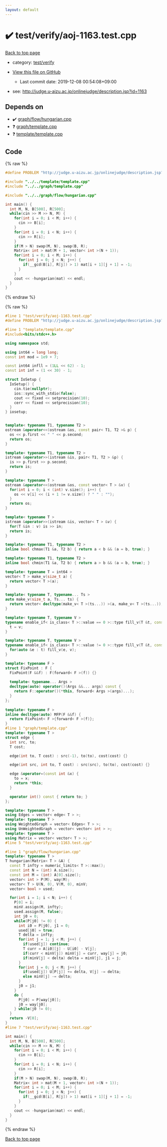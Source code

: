 ```yaml
---
layout: default
---
```


<!-- mathjax config similar to math.stackexchange -->
<script type="text/javascript" async
  src="https://cdnjs.cloudflare.com/ajax/libs/mathjax/2.7.5/MathJax.js?config=TeX-MML-AM_CHTML">
</script>
<script type="text/x-mathjax-config">
  MathJax.Hub.Config({
    TeX: { equationNumbers: { autoNumber: "AMS" }},
    tex2jax: {
      inlineMath: [ ['$','$'] ],
      processEscapes: true
    },
    "HTML-CSS": { matchFontHeight: false },
    displayAlign: "left",
    displayIndent: "2em"
  });
</script>

<script type="text/javascript" src="https://cdnjs.cloudflare.com/ajax/libs/jquery/3.4.1/jquery.min.js"></script>
<script src="https://cdn.jsdelivr.net/npm/jquery-balloon-js@1.1.2/jquery.balloon.min.js" integrity="sha256-ZEYs9VrgAeNuPvs15E39OsyOJaIkXEEt10fzxJ20+2I=" crossorigin="anonymous"></script>
<script type="text/javascript" src="../../../assets/js/copy-button.js"></script>
<link rel="stylesheet" href="../../../assets/css/copy-button.css" />


# :heavy_check_mark: test/verify/aoj-1163.test.cpp

<a href="../../../index.html">Back to top page</a>

* category: <a href="../../../index.html#5a4423c79a88aeb6104a40a645f9430c">test/verify</a>
* <a href="{{ site.github.repository_url }}/blob/master/test/verify/aoj-1163.test.cpp">View this file on GitHub</a>
    - Last commit date: 2019-12-08 00:54:08+09:00


* see: <a href="http://judge.u-aizu.ac.jp/onlinejudge/description.jsp?id=1163">http://judge.u-aizu.ac.jp/onlinejudge/description.jsp?id=1163</a>


## Depends on

* :heavy_check_mark: <a href="../../../library/graph/flow/hungarian.cpp.html">graph/flow/hungarian.cpp</a>
* :question: <a href="../../../library/graph/template.cpp.html">graph/template.cpp</a>
* :question: <a href="../../../library/template/template.cpp.html">template/template.cpp</a>


## Code

<a id="unbundled"></a>
{% raw %}
```cpp
#define PROBLEM "http://judge.u-aizu.ac.jp/onlinejudge/description.jsp?id=1163"

#include "../../template/template.cpp"
#include "../../graph/template.cpp"

#include "../../graph/flow/hungarian.cpp"

int main() {
  int M, N, B[500], R[500];
  while(cin >> M >> N, M) {
    for(int i = 0; i < M; i++) {
      cin >> B[i];
    }
    for(int i = 0; i < N; i++) {
      cin >> R[i];
    }
    if(M > N) swap(M, N), swap(B, R);
    Matrix< int > mat(M + 1, vector< int >(N + 1));
    for(int i = 0; i < M; i++) {
      for(int j = 0; j < N; j++) {
        if(__gcd(B[i], R[j]) > 1) mat[i + 1][j + 1] = -1;
      }
    }
    cout << -hungarian(mat) << endl;
  }
}

```
{% endraw %}

<a id="bundled"></a>
{% raw %}
```cpp
#line 1 "test/verify/aoj-1163.test.cpp"
#define PROBLEM "http://judge.u-aizu.ac.jp/onlinejudge/description.jsp?id=1163"

#line 1 "template/template.cpp"
#include<bits/stdc++.h>

using namespace std;

using int64 = long long;
const int mod = 1e9 + 7;

const int64 infll = (1LL << 62) - 1;
const int inf = (1 << 30) - 1;

struct IoSetup {
  IoSetup() {
    cin.tie(nullptr);
    ios::sync_with_stdio(false);
    cout << fixed << setprecision(10);
    cerr << fixed << setprecision(10);
  }
} iosetup;


template< typename T1, typename T2 >
ostream &operator<<(ostream &os, const pair< T1, T2 >& p) {
  os << p.first << " " << p.second;
  return os;
}

template< typename T1, typename T2 >
istream &operator>>(istream &is, pair< T1, T2 > &p) {
  is >> p.first >> p.second;
  return is;
}

template< typename T >
ostream &operator<<(ostream &os, const vector< T > &v) {
  for(int i = 0; i < (int) v.size(); i++) {
    os << v[i] << (i + 1 != v.size() ? " " : "");
  }
  return os;
}

template< typename T >
istream &operator>>(istream &is, vector< T > &v) {
  for(T &in : v) is >> in;
  return is;
}

template< typename T1, typename T2 >
inline bool chmax(T1 &a, T2 b) { return a < b && (a = b, true); }

template< typename T1, typename T2 >
inline bool chmin(T1 &a, T2 b) { return a > b && (a = b, true); }

template< typename T = int64 >
vector< T > make_v(size_t a) {
  return vector< T >(a);
}

template< typename T, typename... Ts >
auto make_v(size_t a, Ts... ts) {
  return vector< decltype(make_v< T >(ts...)) >(a, make_v< T >(ts...));
}

template< typename T, typename V >
typename enable_if< is_class< T >::value == 0 >::type fill_v(T &t, const V &v) {
  t = v;
}

template< typename T, typename V >
typename enable_if< is_class< T >::value != 0 >::type fill_v(T &t, const V &v) {
  for(auto &e : t) fill_v(e, v);
}

template< typename F >
struct FixPoint : F {
  FixPoint(F &&f) : F(forward< F >(f)) {}
 
  template< typename... Args >
  decltype(auto) operator()(Args &&... args) const {
    return F::operator()(*this, forward< Args >(args)...);
  }
};
 
template< typename F >
inline decltype(auto) MFP(F &&f) {
  return FixPoint< F >{forward< F >(f)};
}
#line 1 "graph/template.cpp"
template< typename T >
struct edge {
  int src, to;
  T cost;

  edge(int to, T cost) : src(-1), to(to), cost(cost) {}

  edge(int src, int to, T cost) : src(src), to(to), cost(cost) {}

  edge &operator=(const int &x) {
    to = x;
    return *this;
  }

  operator int() const { return to; }
};

template< typename T >
using Edges = vector< edge< T > >;
template< typename T >
using WeightedGraph = vector< Edges< T > >;
using UnWeightedGraph = vector< vector< int > >;
template< typename T >
using Matrix = vector< vector< T > >;
#line 5 "test/verify/aoj-1163.test.cpp"

#line 1 "graph/flow/hungarian.cpp"
template< typename T >
T hungarian(Matrix< T > &A) {
  const T infty = numeric_limits< T >::max();
  const int N = (int) A.size();
  const int M = (int) A[0].size();
  vector< int > P(M), way(M);
  vector< T > U(N, 0), V(M, 0), minV;
  vector< bool > used;

  for(int i = 1; i < N; i++) {
    P[0] = i;
    minV.assign(M, infty);
    used.assign(M, false);
    int j0 = 0;
    while(P[j0] != 0) {
      int i0 = P[j0], j1 = 0;
      used[j0] = true;
      T delta = infty;
      for(int j = 1; j < M; j++) {
        if(used[j]) continue;
        T curr = A[i0][j] - U[i0] - V[j];
        if(curr < minV[j]) minV[j] = curr, way[j] = j0;
        if(minV[j] < delta) delta = minV[j], j1 = j;
      }
      for(int j = 0; j < M; j++) {
        if(used[j]) U[P[j]] += delta, V[j] -= delta;
        else minV[j] -= delta;
      }
      j0 = j1;
    }
    do {
      P[j0] = P[way[j0]];
      j0 = way[j0];
    } while(j0 != 0);
  }
  return -V[0];
}
#line 7 "test/verify/aoj-1163.test.cpp"

int main() {
  int M, N, B[500], R[500];
  while(cin >> M >> N, M) {
    for(int i = 0; i < M; i++) {
      cin >> B[i];
    }
    for(int i = 0; i < N; i++) {
      cin >> R[i];
    }
    if(M > N) swap(M, N), swap(B, R);
    Matrix< int > mat(M + 1, vector< int >(N + 1));
    for(int i = 0; i < M; i++) {
      for(int j = 0; j < N; j++) {
        if(__gcd(B[i], R[j]) > 1) mat[i + 1][j + 1] = -1;
      }
    }
    cout << -hungarian(mat) << endl;
  }
}

```
{% endraw %}

<a href="../../../index.html">Back to top page</a>

